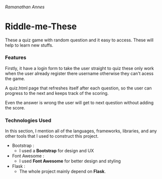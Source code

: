 ###### Ramanathan Annes
# Riddle-me-These 
These a quiz game with random question and it easy to access. These will help to learn new stuffs.

### Features 
  Firstly, it have a login form to take the user straight to quiz these  only work when the user already  register 
  there username otherwise they can't acess the game.
  
  A quiz.html page that refreshes itself after each question, so the user can progress to the next and keeps track of the scoring.
  
  Even the answer is wrong the user will get to next question without adding the score.
  
### Technologies Used
  In this section, I  mention all of the languages, frameworks, libraries, and any other tools that I used to construct this project.
  - Bootstrap : 
       * I used a **Bootstrap** for design and UX
  - Font Awesome :
      * I used **Font Awesome** for better design and styling
  - Flask : 
     * The whole project mainly depend on **Flask**.